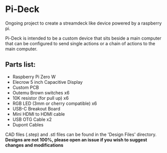# Pi-Deck

Ongoing project to create a streamdeck like device powered by a raspberry pi.

Pi-Deck is intended to be a custom device that sits beside a main computer that can be configured to send single actions or a chain of actions to the main computer.


## Parts list:
- Raspberry Pi Zero W  
- Elecrow 5 inch Capacitive Display  
- Custom PCB  
- Outemu Brown switches x6  
- 10K resistor (for pull up) x6  
- RGB LED (3mm or cherry compatible) x6  
- USB-C Breakout Board  
- Mini HDMI to HDMI cable  
- USB OTG Cable x2  
- Dupont Cables  


CAD files (.step) and .stl files can be found in the 'Design Files' directory.  
**Designs are not 100%, please open an issue if you wish to suggest changes and modifications**  

